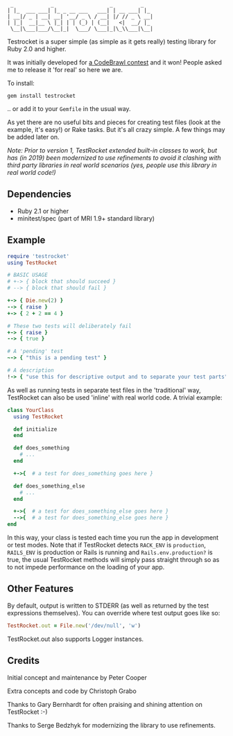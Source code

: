      _            _                  _         _
    | |_  ___ ___| |_ _ __ ___   ___| | __ ___| |_
    | __|/ _ | __| __| '__/ _ \ / __| |/ // _ \ __|
    | |_|  __|__ \ |_| | | (_) | (__|   <|  __/ |_
     \__|\___|___/\__|_|  \___/ \___|_|\_\\___|\__|

Testrocket is a super simple (as simple as it gets really) testing library for Ruby 2.0 and higher.

It was initially developed for [a CodeBrawl contest](http://codebrawl.com/articles/contest-rundown-ruby-testing-libraries) and it won! People asked me to release it 'for real' so here we are.

To install:

    gem install testrocket

.. or add it to your `Gemfile` in the usual way.

As yet there are no useful bits and pieces for creating test files (look at the example, it's easy!) or Rake tasks. But it's all crazy simple. A few things may be added later on.

*Note: Prior to version 1, TestRocket extended built-in classes to work, but has (in 2019) been modernized to use refinements to avoid it clashing with third party libraries in real world scenarios (yes, people use this library in real world code!)*

Dependencies
------------

- Ruby 2.1 or higher
- minitest/spec (part of MRI 1.9+ standard library)

Example
-------

```ruby
require 'testrocket'
using TestRocket

# BASIC USAGE
# +-> { block that should succeed }
# --> { block that should fail }

+-> { Die.new(2) }
--> { raise }
+-> { 2 + 2 == 4 }

# These two tests will deliberately fail
+-> { raise }
--> { true }

# A 'pending' test
~-> { "this is a pending test" }

# A description
!-> { "use this for descriptive output and to separate your test parts" }
```

As well as running tests in separate test files in the 'traditional' way, TestRocket can also be used 'inline' with real world code. A trivial example:

```ruby
class YourClass
  using TestRocket

  def initialize
  end

  def does_something
    # ...
  end

  +->{  # a test for does_something goes here }

  def does_something_else
    # ...
  end

  +->{  # a test for does_something_else goes here }
  -->{  # a test for does_something_else goes here }
end
```

In this way, your class is tested each time you run the app in development or test modes. Note that if TestRocket detects `RACK_ENV` is `production`, `RAILS_ENV` is production or Rails is running and `Rails.env.production?` is true, the usual TestRocket methods will simply pass straight through so as to not impede performance on the loading of your app.

Other Features
--------------

By default, output is written to STDERR (as well as returned by the test expressions themselves). You can override where test output goes like so:

```ruby
TestRocket.out = File.new('/dev/null', 'w')
```

TestRocket.out also supports Logger instances.

Credits
-------

Initial concept and maintenance by Peter Cooper

Extra concepts and code by Christoph Grabo

Thanks to Gary Bernhardt for often praising and shining attention on TestRocket :-)

Thanks to Serge Bedzhyk for modernizing the library to use refinements.
